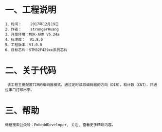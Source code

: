 # 一、工程说明
    1、时间：    2017年12月19日
    2、作者：    strongerHuang
    3、开发环境：MDK-ARM V5.24a
    4、标准库：  V1.8.0
    5、工程版本：V1.0.0
    6、目标芯片：STM32F429xx系列芯片

# 二、关于代码
     该工程主要配置TIM的编码器模式，通过定时读取编码器的方向（DIR），和计数（CNT），并通过串口打印出来。

# 三、帮助
    微信搜索公众号：EmbeddDeveloper, 关注, 查看更多精彩内容。
